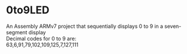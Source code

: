 # 0to9LED
An Assembly ARMv7 project that sequentially displays 0 to 9 in a seven-segment display
<br>
Decimal codes for 0 to 9 are:
<br> 
63,6,91,79,102,109,125,7,127,111
